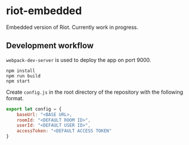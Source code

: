 # riot-embedded
Embedded version of Riot. Currently work in progress. 
## Development workflow
`webpack-dev-server` is used to deploy the app on port 9000.
```
npm install
npm run build
npm start
```
Create `config.js` in the root directory of the repository with the following format.
```js
export let config = {
	baseUrl: "<BASE URL>,
	roomId: "<DEFAULT ROOM ID>",
	userId: "<DEFAULT USER ID>",
	accessToken: "<DEFAULT ACCESS TOKEN"
}
```